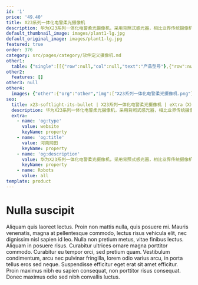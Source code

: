 ```yaml
---
id: '1'
price: '49.40'
title: X23系列一体化电警柔光摄像机
description: 华为X23系列一体化电警柔光摄像机，采用背照式感光器，相比业界传统摄像机前照式感光器，增加的进光量对图像质量有明显的改善作用；支持自动光圈P-Iris，内置GPS、北斗定位和校时模块；内嵌偏振镜，昼夜成像清晰，内置白光LED车牌补光灯，最佳补光距离30米；内置NPU神经网络引擎，极大提升深度学习算法性能，支持车牌识别、车型识别、车身颜色识别，支持逆行、闯红灯、不按导向行驶、超速/低速检测、尾号限行等违法检测；满足卡口场景的各类应用。
default_thumbnail_image: images/plant1-lg.jpg
default_original_image: images/plant1-lg.jpg
featured: true
order: 376
category: src/pages/category/软件定义摄像机.md
other1: 
  table: {"single":[[{"row":null,"col":null,"text":"产品型号"},{"row":null,"col":null,"text":"X2331-EPL"},{"row":null,"col":null,"text":"X2391-EPL"}],[{"row":null,"col":null,"text":"图像传感器"},{"row":null,"col":null,"text":"1/1.8”300万像素GS CMOS"},{"row":null,"col":null,"text":"1 inch 900万像素GS CMOS"}],[{"row":null,"col":null,"text":"最大分辨率"},{"row":null,"col":null,"text":"2048(H)*1536(V)"},{"row":null,"col":null,"text":"4096(H)*2160(V)"}],[{"row":null,"col":null,"text":"低照度"},{"row":null,"col":"2","text":"支持"}],[{"row":null,"col":null,"text":"镜头焦距"},{"row":null,"col":"2","text":"电动变焦，11-40mm"}],[{"row":null,"col":null,"text":"补光方式"},{"row":null,"col":"2","text":"30m白光LED补光灯"}],[{"row":null,"col":null,"text":"宽动态"},{"row":null,"col":"2","text":"支持"}],[{"row":null,"col":null,"text":"智能分析"},{"row":null,"col":"2","text":"支持"}],[{"row":null,"col":null,"text":"电源"},{"row":null,"col":"2","text":"AC220V/AC110V"}]]}
other2:
  features: []
other3: null
other4:
  images: {"other":{"org":"other","img":["X23系列一体化电警柔光摄像机.png"]}}
seo:
  title: x23-softlight-its-bullet | X23系列一体化电警柔光摄像机 | eXtra（X）系列 | 电警卡口摄像机 | 软件定义摄像机 | 机器视觉
  description: 华为X23系列一体化电警柔光摄像机，采用背照式感光器，相比业界传统摄像机前照式感光器，增加的进光量对图像质量有明显的改善作用；支持自动光圈P-Iris，内置GPS、北斗定位和校时模块；内嵌偏振镜，昼夜成像清晰，内置白光LED车牌补光灯，最佳补光距离30米；内置NPU神经网络引擎，极大提升深度学习算法性能，支持车牌识别、车型识别、车身颜色识别，支持逆行、闯红灯、不按导向行驶、超速/低速检测、尾号限行等违法检测；满足卡口场景的各类应用。
  extra:
    - name: 'og:type'
      value: website
      keyName: property
    - name: 'og:title'
      value: 河南网田
      keyName: property
    - name: 'og:description'
      value: 华为X23系列一体化电警柔光摄像机，采用背照式感光器，相比业界传统摄像机前照式感光器，增加的进光量对图像质量有明显的改善作用；支持自动光圈P-Iris，内置GPS、北斗定位和校时模块；内嵌偏振镜，昼夜成像清晰，内置白光LED车牌补光灯，最佳补光距离30米；内置NPU神经网络引擎，极大提升深度学习算法性能，支持车牌识别、车型识别、车身颜色识别，支持逆行、闯红灯、不按导向行驶、超速/低速检测、尾号限行等违法检测；满足卡口场景的各类应用。
      keyName: property
    - name: Robots
      value: all
template: product
---
```


# Nulla suscipit

Aliquam quis laoreet lectus. Proin non mattis nulla, quis posuere mi. Mauris venenatis, magna at pellentesque commodo, lectus risus vehicula elit, nec dignissim nisl sapien id leo. Nulla non pretium metus, vitae finibus lectus. Aliquam in posuere risus. Curabitur ultrices ornare magna porttitor commodo. Curabitur eu tempor orci, sed pretium quam. Vestibulum condimentum, arcu nec pulvinar fringilla, lorem odio varius arcu, in porta tellus eros sed neque. Suspendisse efficitur eget erat sit amet efficitur. Proin maximus nibh eu sapien consequat, non porttitor risus consequat. Donec maximus odio sed nibh convallis luctus.